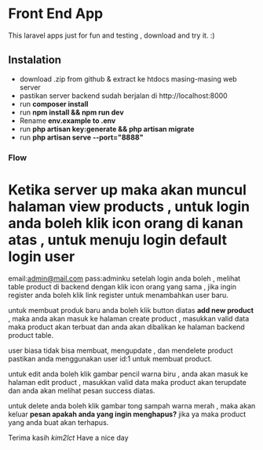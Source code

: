 # Front End App

This laravel apps just for fun and testing , 
download and try it. :) 

## Instalation
- download .zip from github & extract ke htdocs masing-masing web server
- pastikan server backend sudah berjalan di http://localhost:8000
- run __composer install__
- run __npm install && npm run dev__
- Rename __env.example to .env__
- run __php artisan key:generate && php artisan migrate__ 
- run __php artisan serve --port="8888"__


### Flow

Ketika server up maka akan muncul halaman view products , untuk login anda boleh klik icon orang di kanan atas , untuk menuju login
**default login user**
=====================
email:admin@mail.com
pass:adminku
setelah login anda boleh , melihat table product di backend dengan klik icon orang yang sama , jika ingin register anda boleh klik link register untuk menambahkan user baru.

untuk membuat produk baru anda boleh klik button diatas __add new product__ , maka anda akan masuk ke halaman create product , masukkan valid data maka product akan terbuat dan anda akan dibalikan ke halaman backend product table.

user biasa tidak bisa membuat, mengupdate , dan mendelete product pastikan anda menggunakan user id:1 untuk membuat product.

untuk edit anda boleh klik gambar pencil warna biru , anda akan masuk ke halaman edit product , masukkan valid data maka product akan terupdate dan anda akan melihat pesan success diatas.

untuk delete anda boleh klik gambar tong sampah warna merah , maka akan keluar __pesan apakah anda yang ingin menghapus?__ jika ya maka product yang anda buat akan terhapus.

Terima kasih
*kim2lct*
Have a nice day
